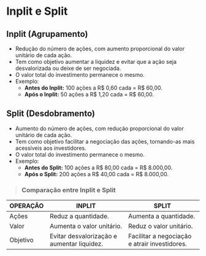 # Inplit e Split

## Inplit (Agrupamento)
- Redução do número de ações, com aumento proporcional do valor unitário de cada ação.
- Tem como objetivo aumentar a liquidez e evitar que a ação seja desvalorizada ou deixe de ser negociada.
- O valor total do investimento permanece o mesmo.
- Exemplo:
  - **Antes do Inplit:** 100 ações a R$ 0,60 cada = R$ 60,00.
  - **Após o Inplit:** 50 ações a R$ 1,20 cada = R$ 60,00.

## Split (Desdobramento)
- Aumento do número de ações, com redução proporcional do valor unitário de cada ação.
- Tem como objetivo facilitar a negociação das ações, tornando-as mais acessíveis aos investidores.
- O valor total do investimento permanece o mesmo.
- Exemplo:
  - **Antes do Split:** 100 ações a R$ 80,00 cada = R$ 8.000,00.
  - **Após o Split:** 200 ações a R$ 40,00 cada = R$ 8.000,00.

> ### Comparação entre Inplit e Split

| OPERAÇÃO | INPLIT                                     | SPLIT                                         |
|----------|--------------------------------------------|-----------------------------------------------|
| Ações    | Reduz a quantidade.                        | Aumenta a quantidade.                         |
| Valor    | Aumenta o valor unitário.                  | Reduz o valor unitário.                       |
| Objetivo | Evitar desvalorização e aumentar liquidez. | Facilitar a negociação e atrair investidores. |